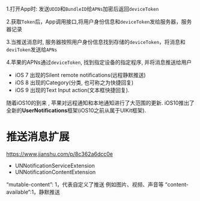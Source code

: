 



1.打开App时: 发送`UDID`和`BundleID`给`APNs`加密后返回`deviceToken`

2.获取`Token`后，App调用接口,将用户身份信息和`deviceToken`发给服务器，服务器记录

3.当推送消息时, 服务器按照用户身份信息找到存储的`deviceToken`，将消息和`deviToken`发送给`APNs`

4.苹果的APNs通过`deviceToken`, 找到指定设备的指定程序, 并将消息推送给用户







- iOS 7 出现的Silent remote notifications(远程静默推送)
- iOS 8 出现的Category(分类, 也可称之为快捷回复)
- iOS 9 出现的Text Input action(文本框快捷回复).

随着iOS10的到来 , 苹果对远程通知和本地通知进行了大范围的更新.
iOS10推出了全新的**UserNotifications**框架(iOS10之前从属于UIKit框架).







# 推送消息扩展

https://www.jianshu.com/p/8c362a6dcc0e

- UNNotificationServiceExtension
- UNNotificationContentExtension







“mutable-content”: 1，代表自定义了推送 例如图片、视频、声音等
“content-available”:1，静默推送
